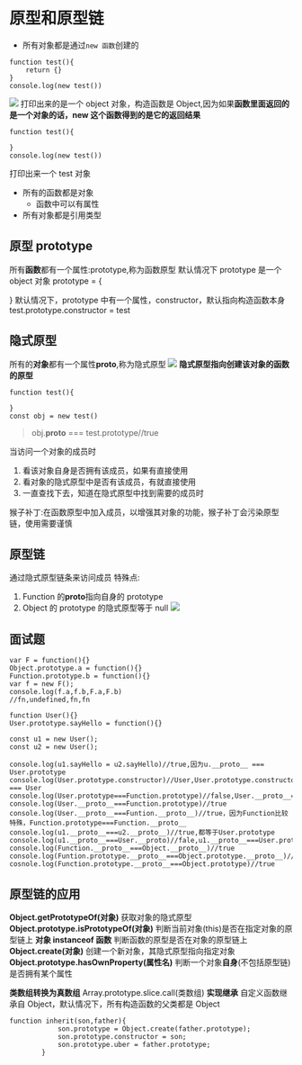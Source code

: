 # 原型和原型链

- 所有对象都是通过`new 函数`创建的

```
function test(){
    return {}
}
console.log(new test())
```

![](./images/IMG20210801103116.jpg)
打印出来的是一个 object 对象，构造函数是 Object,因为如果**函数里面返回的是一个对象的话，new 这个函数得到的是它的返回结果**

```
function test(){

}
console.log(new test())
```

打印出来一个 test 对象

- 所有的函数都是对象
  - 函数中可以有属性
- 所有对象都是引用类型

## 原型 prototype

所有**函数**都有一个属性:prototype,称为函数原型
默认情况下 prototype 是一个 object 对象
prototype = {

}
默认情况下，prototype 中有一个属性，constructor，默认指向构造函数本身
test.prototype.constructor = test

## 隐式原型

所有的**对象**都有一个属性**proto**,称为隐式原型
![](./images/IMG20210801104028.jpg)
**隐式原型指向创建该对象的函数的原型**

```
function test(){

}
const obj = new test()
```

> obj.**proto** === test.prototype//true

当访问一个对象的成员时

1. 看该对象自身是否拥有该成员，如果有直接使用
2. 看对象的隐式原型中是否有该成员，有就直接使用
3. 一直查找下去，知道在隐式原型中找到需要的成员时

猴子补丁:在函数原型中加入成员，以增强其对象的功能，猴子补丁会污染原型链，使用需要谨慎

## 原型链

通过隐式原型链条来访问成员
特殊点:

1. Function 的**proto**指向自身的 prototype
2. Object 的 prototype 的隐式原型等于 null
   ![](./images/IMG20210801111236.jpg)

## 面试题

```
var F = function(){}
Object.prototype.a = function(){}
Function.prototype.b = function(){}
var f = new F();
console.log(f.a,f.b,F.a,F.b)
//fn,undefined,fn,fn
```

```
function User(){}
User.prototype.sayHello = function(){}

const u1 = new User();
const u2 = new User();

console.log(u1.sayHello = u2.sayHello)//true,因为u.__proto__ === User.prototype
console.log(User.prototype.constructor)//User,User.prototype.constructor === User
console.log(User.prototype===Function.prototype)//false,User.__proto__===Function.prototype
console.log(User.__proto__===Function.prototype)//true
console.log(User.__proto__===Funtion.__proto__)//true，因为Function比较特殊，Function.prototype===Function.__proto__
console.log(u1.__proto__===u2.__proto__)//true,都等于User.prototype
console.log(u1.__proto__===User.__proto)//fale,u1.__proto__===User.prototype
console.log(Function.__proto__===Object.__proto__)//true
console.log(Funtion.prototype.__proto__===Object.prototype.__proto__)//false
cosnole.log(Function.prototype.__proto__===Object.prototype)//true
```

## 原型链的应用

**Object.getPrototypeOf(对象)**
获取对象的隐式原型
**Object.prototype.isPrototypeOf(对象)**
判断当前对象(this)是否在指定对象的原型链上
**对象 instanceof 函数**
判断函数的原型是否在对象的原型链上
**Object.create(对象)**
创建一个新对象，其隐式原型指向指定对象
**Object.prototype.hasOwnProperty(属性名)**
判断一个对象**自身**(不包括原型链)是否拥有某个属性

**类数组转换为真数组**
Array.prototype.slice.call(类数组)
**实现继承**
自定义函数继承自 Object，默认情况下，所有构造函数的父类都是 Object

```
function inherit(son,father){
            son.prototype = Object.create(father.prototype);
            son.prototype.constructor = son;
            son.prototype.uber = father.prototype;
        }
```
